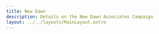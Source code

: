 ```yaml
---
title: New Dawn
description: Details on the New Dawn Associates Campaign
layout: ../../layouts/MainLayout.astro
---
```

